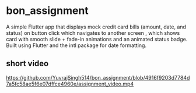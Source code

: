 # bon_assignment

A simple Flutter app that displays mock credit card bills (amount, date, and status) on button click which navigates to another screen , which shows card with smooth slide + fade-in animations and an animated status badge. Built using Flutter and the intl package for date formatting.

## short video
https://github.com/YuvrajSingh514/bon_assignment/blob/4916f9203d7784d7a5fc58ae5f6e07dffce4960e/assignment_video.mp4
